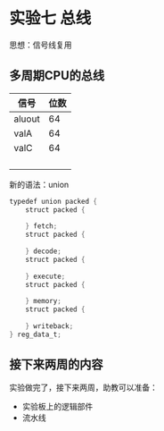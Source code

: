 # 实验七 总线

思想：信号线复用

## 多周期CPU的总线

| 信号   | 位数 |
| ------ | ---- |
| aluout | 64   |
| valA   | 64   |
| valC   | 64   |
|        |      |
|        |      |
|        |      |
|        |      |

新的语法：union

```verilog
typedef union packed {
    struct packed {
        
    } fetch;
    struct packed {
        
    } decode;
    struct packed {
        
    } execute;
    struct packed {
        
    } memory;
    struct packed {
        
    } writeback;
} reg_data_t;
```



## 接下来两周的内容

实验做完了，接下来两周，助教可以准备：

* 实验板上的逻辑部件
* 流水线